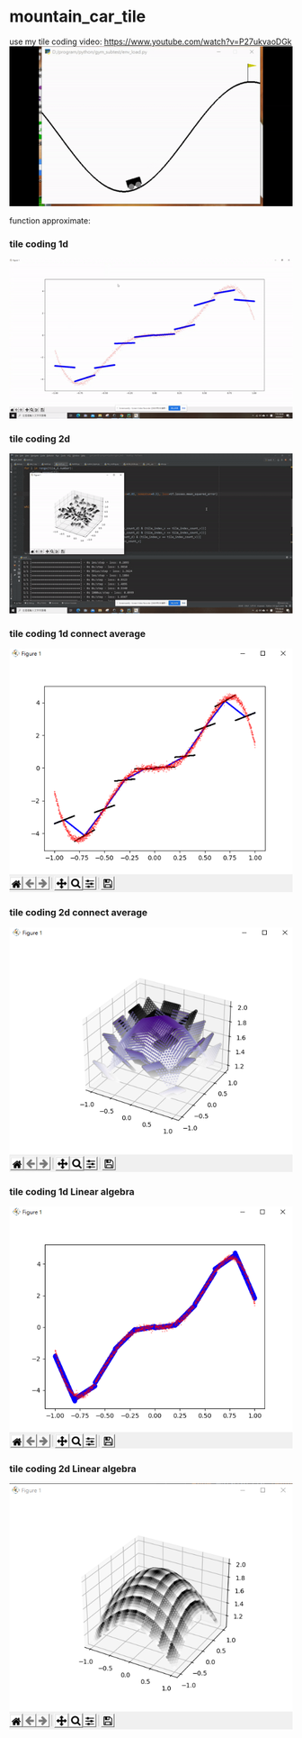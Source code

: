 # mountain_car_tile
use my tile coding
video:
https://www.youtube.com/watch?v=P27ukvaoDGk
![](https://github.com/angusfang/mountain_car_tile/blob/master/result.gif)

function approximate:

### tile coding 1d

![](https://github.com/angusfang/mountain_car_tile/blob/master/tile1d.gif)

### tile coding 2d

![](https://github.com/angusfang/mountain_car_tile/blob/master/tile2d.gif)

### tile coding 1d connect average

![](https://github.com/angusfang/mountain_car_tile/blob/master/function_approx/grad_adv_1d.PNG)

### tile coding 2d connect average

![](https://github.com/angusfang/mountain_car_tile/blob/master/function_approx/grad_adv_2d.PNG)

### tile coding 1d Linear algebra

![](https://github.com/angusfang/mountain_car_tile/blob/master/function_approx/cal_1d.PNG)

### tile coding 2d Linear algebra

![](https://github.com/angusfang/mountain_car_tile/blob/master/function_approx/cal_2d.PNG)
